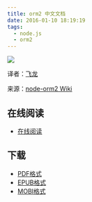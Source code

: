 ```yaml
---
title: orm2 中文文档
date: 2016-01-10 18:19:19
tags:
  - node.js
  - orm2
---
```


![](https://ek8whxe.cloudimg.io/s/width/226/https://www.gitbook.com/cover/book/wizardforcel/orm2-doc-zh-cn.jpg?build=1452420957958&v=12.0.4)

译者：[飞龙](https://github.com/wizardforcel)

来源：[node-orm2 Wiki](https://github.com/dresende/node-orm2/wiki)

<!--more-->

## 在线阅读 ##

+ [在线阅读](https://www.gitbook.com/book/wizardforcel/orm2-doc-zh-cn/details)

## 下载 ##

+ [PDF格式](https://www.gitbook.com/download/pdf/book/wizardforcel/orm2-doc-zh-cn)
+ [EPUB格式](https://www.gitbook.com/download/epub/book/wizardforcel/orm2-doc-zh-cn)
+ [MOBI格式](https://www.gitbook.com/download/mobi/book/wizardforcel/orm2-doc-zh-cn)